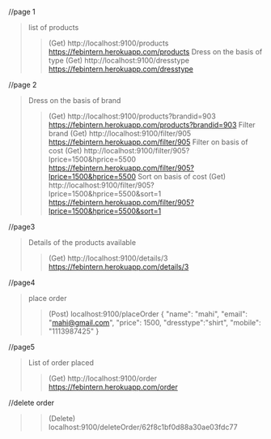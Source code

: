 //page 1
>list of products
>>(Get) http://localhost:9100/products
>>https://febintern.herokuapp.com/products
>Dress on the basis of type
>>(Get) http://localhost:9100/dresstype
>>https://febintern.herokuapp.com/dresstype

//page 2
>Dress on the basis of brand
>>(Get) http://localhost:9100/products?brandid=903
>>https://febintern.herokuapp.com/products?brandid=903
>Filter brand
>>(Get) http://localhost:9100/filter/905
>>https://febintern.herokuapp.com/filter/905
>Filter on basis of cost
>>(Get) http://localhost:9100/filter/905?lprice=1500&hprice=5500
>>https://febintern.herokuapp.com/filter/905?lprice=1500&hprice=5500
>Sort on basis of cost
>>(Get) http://localhost:9100/filter/905?lprice=1500&hprice=5500&sort=1
>>https://febintern.herokuapp.com/filter/905?lprice=1500&hprice=5500&sort=1

//page3
>Details of the products available
>>(Get) http://localhost:9100/details/3
https://febintern.herokuapp.com/details/3

//page4
>place order
>>(Post) localhost:9100/placeOrder
{
    "name": "mahi",
     "email": "mahi@gmail.com",
    "price": 1500,
    "dresstype":"shirt",
    "mobile": "1113987425"
}

//page5
>List of order placed
>>(Get) http://localhost:9100/order
>>https://febintern.herokuapp.com/order

//delete order
>>(Delete) localhost:9100/deleteOrder/62f8c1bf0d88a30ae03fdc77